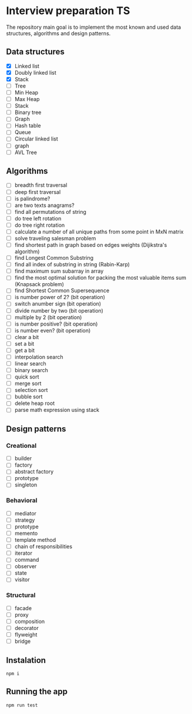 # Interview preparation TS

The repository main goal is to implement the most known and used data structures, algorithms and design patterns.

## Data structures

- [x] Linked list
- [x] Doubly linked list
- [x] Stack
- [ ] Tree
- [ ] Min Heap
- [ ] Max Heap
- [ ] Stack
- [ ] Binary tree
- [ ] Graph
- [ ] Hash table
- [ ] Queue
- [ ] Circular linked list
- [ ] graph
- [ ] AVL Tree

## Algorithms

- [ ] breadth first traversal
- [ ] deep first traversal
- [ ] is palindrome?
- [ ] are two texts anagrams?
- [ ] find all permutations of string
- [ ] do tree left rotation
- [ ] do tree right rotation
- [ ] calculate a number of all unique paths from some point in MxN matrix
- [ ] solve traveling salesman problem
- [ ] find shortest path in graph based on edges weights (Dijikstra's algorithm)
- [ ] find Longest Common Substring
- [ ] find all index of substring in string (Rabin-Karp)
- [ ] find maximum sum subarray in array
- [ ] find the most optimal solution for packing the most valuable items sum (Knapsack problem)
- [ ] find Shortest Common Supersequence
- [ ] is number power of 2? (bit operation)
- [ ] switch  anumber sign (bit operation)
- [ ] divide number by two (bit operation)
- [ ] multiple by 2 (bit operation)
- [ ] is number positive? (bit operation)
- [ ] is number even? (bit operation)
- [ ] clear a bit
- [ ] set a bit
- [ ] get a bit
- [ ] interpolation search
- [ ] linear search
- [ ] binary search
- [ ] quick sort
- [ ] merge sort
- [ ] selection sort
- [ ] bubble sort
- [ ] delete heap root
- [ ] parse math expression using stack

## Design patterns

### Creational

- [ ] builder
- [ ] factory
- [ ] abstract factory
- [ ] prototype
- [ ] singleton

### Behavioral

- [ ] mediator
- [ ] strategy
- [ ] prototype
- [ ] memento
- [ ] template method
- [ ] chain of responsibilities
- [ ] iterator
- [ ] command
- [ ] observer
- [ ] state
- [ ] visitor

### Structural

- [ ] facade
- [ ] proxy
- [ ] composition
- [ ] decorator
- [ ] flyweight
- [ ] bridge

## Instalation

`npm i`

## Running the app

`npm run test`
